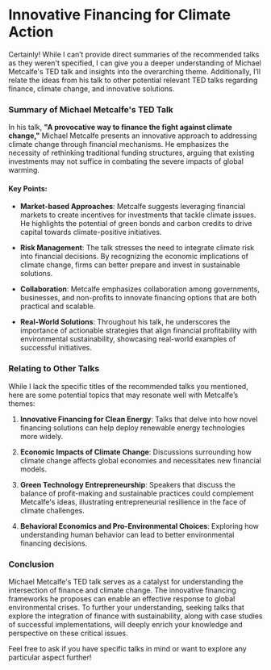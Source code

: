# **Innovative Financing for Climate Action**

Certainly! While I can’t provide direct summaries of the recommended talks as they weren't specified, I can give you a deeper understanding of Michael Metcalfe's TED talk and insights into the overarching theme. Additionally, I’ll relate the ideas from his talk to other potential relevant TED talks regarding finance, climate change, and innovative solutions.

### Summary of Michael Metcalfe's TED Talk
In his talk, **"A provocative way to finance the fight against climate change,"** Michael Metcalfe presents an innovative approach to addressing climate change through financial mechanisms. He emphasizes the necessity of rethinking traditional funding structures, arguing that existing investments may not suffice in combating the severe impacts of global warming. 

#### Key Points:
- **Market-based Approaches**: Metcalfe suggests leveraging financial markets to create incentives for investments that tackle climate issues. He highlights the potential of green bonds and carbon credits to drive capital towards climate-positive initiatives.
  
- **Risk Management**: The talk stresses the need to integrate climate risk into financial decisions. By recognizing the economic implications of climate change, firms can better prepare and invest in sustainable solutions.

- **Collaboration**: Metcalfe emphasizes collaboration among governments, businesses, and non-profits to innovate financing options that are both practical and scalable.

- **Real-World Solutions**: Throughout his talk, he underscores the importance of actionable strategies that align financial profitability with environmental sustainability, showcasing real-world examples of successful initiatives.

### Relating to Other Talks
While I lack the specific titles of the recommended talks you mentioned, here are some potential topics that may resonate well with Metcalfe’s themes:

1. **Innovative Financing for Clean Energy**: Talks that delve into how novel financing solutions can help deploy renewable energy technologies more widely.

2. **Economic Impacts of Climate Change**: Discussions surrounding how climate change affects global economies and necessitates new financial models.

3. **Green Technology Entrepreneurship**: Speakers that discuss the balance of profit-making and sustainable practices could complement Metcalfe's ideas, illustrating entrepreneurial resilience in the face of climate challenges.

4. **Behavioral Economics and Pro-Environmental Choices**: Exploring how understanding human behavior can lead to better environmental financing decisions.

### Conclusion
Michael Metcalfe's TED talk serves as a catalyst for understanding the intersection of finance and climate change. The innovative financing frameworks he proposes can enable an effective response to global environmental crises. To further your understanding, seeking talks that explore the integration of finance with sustainability, along with case studies of successful implementations, will deeply enrich your knowledge and perspective on these critical issues. 

Feel free to ask if you have specific talks in mind or want to explore any particular aspect further!